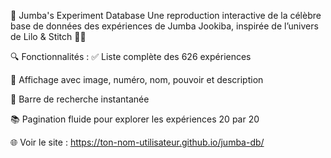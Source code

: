 🧬 Jumba's Experiment Database
Une reproduction interactive de la célèbre base de données des expériences de Jumba Jookiba, inspirée de l’univers de Lilo & Stitch 🧪✨

🔍 Fonctionnalités :
✅ Liste complète des 626 expériences

📸 Affichage avec image, numéro, nom, pouvoir et description

🔎 Barre de recherche instantanée

📚 Pagination fluide pour explorer les expériences 20 par 20

🌐 Voir le site :
https://ton-nom-utilisateur.github.io/jumba-db/
